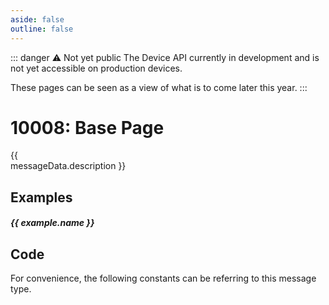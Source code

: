 ```yaml
---
aside: false
outline: false
---
```


<script setup>
import Message from '../../../components/Protocol/Message.vue';
import ProtocolMessageConstants from '../../../components/ProtocolMessageConstants.vue'
import PayloadTable from '../../../components/PayloadTable.vue'
import { data as protocolData } from '../../../yaml-data.data.ts'
import { computed } from 'vue'

const messageId = 10008
const messageData = computed(() => protocolData?.messages?.[messageId])
const examples = computed(() => messageData.value?.examples || [])
</script>

::: danger ⚠️ Not yet public
The Device API currently in development and is not yet accessible on production devices.

These pages can be seen as a view of what is to come later this year.
:::

# 10008: Base Page

<span v-if="messageData?.description" style="white-space: pre-line;">{{ messageData.description }}</span>

<PayloadTable :messageId="messageId" headerText="Payload" :yaml-data="protocolData"/>

<div v-if="examples.length > 0">

## Examples

<div v-for="(example, index) in examples" :key="index">

##### {{ example.name }}

<Message :byteString="example.bytes" :yaml-data="protocolData" :defaultCollapsed="false"/>

</div>

</div>

## Code

For convenience, the following constants can be referring to this message type.

<ProtocolMessageConstants :messageId="messageId" :yaml-data="protocolData"/>
